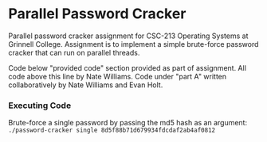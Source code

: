 # Parallel Password Cracker
Parallel password cracker assignment for CSC-213 Operating Systems at Grinnell College. Assignment is to implement a simple brute-force password cracker that can run on parallel threads. 

Code below "provided code" section provided as part of assignment. All code above this line by Nate Williams. Code under "part A" written collaboratively by Nate Williams and Evan Holt. 

### Executing Code
Brute-force a single password by passing the md5 hash as an argument:  
``./password-cracker single 8d5f88b71d679934fdcdaf2ab4af0812``

